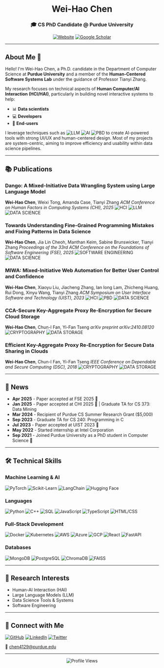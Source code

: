 <div align="center">

# Wei-Hao Chen

### 🎓 CS PhD Candidate @ Purdue University

[![Website](https://img.shields.io/badge/Website-4285F4?style=for-the-badge&logo=google-chrome&logoColor=white)](https://ferranschen.github.io)
[![Google Scholar](https://img.shields.io/badge/Google%20Scholar-4285F4?style=for-the-badge&logo=google-scholar&logoColor=white)](https://scholar.google.com)


</div>

---

## About Me 👋

Hello! I'm Wei-Hao Chen, a Ph.D. candidate in the Department of Computer Science at **Purdue University** and a member of the **Human-Centered Software Systems Lab** under the guidance of Professor Tianyi Zhang.

My research focuses on technical aspects of **Human Computer/AI Interaction (HCI/HAI)**, particularly in building novel interactive systems to help:

- 📊 **Data scientists**
- 💻 **Developers**
- 👥 **End-users**

I leverage techniques such as ![LLM](https://img.shields.io/badge/LLM-FF6B6B?style=flat&logoColor=white) ![AI](https://img.shields.io/badge/AI-4ECDC4?style=flat&logoColor=white) ![PBD](https://img.shields.io/badge/Programming--by--Demonstration-95E1D3?style=flat&logoColor=white) to create AI-powered tools with strong UI/UX and human-centered design. Most of my projects are system-centric, aiming to improve efficiency and usability within data science pipelines.

---

## 📚 Publications

### **Dango: A Mixed-Initiative Data Wrangling System using Large Language Model**

**Wei-Hao Chen**, Weixi Tong, Amanda Case, Tianyi Zhang
*ACM Conference on Human Factors in Computing Systems (CHI), 2025*
![HCI](https://img.shields.io/badge/HCI-FF6B6B?style=flat-square) ![LLM](https://img.shields.io/badge/LLM-4ECDC4?style=flat-square) ![DATA SCIENCE](https://img.shields.io/badge/DATA_SCIENCE-FFE66D?style=flat-square)

### **Towards Understanding Fine-Grained Programming Mistakes and Fixing Patterns in Data Science**

**Wei-Hao Chen**, Jia Lin Cheoh, Manthan Keim, Sabine Brunswicker, Tianyi Zhang
*Proceedings of the 33rd ACM Conference on the Foundations of Software Engineering (FSE), 2025*
![SOFTWARE ENGINEERING](https://img.shields.io/badge/SOFTWARE_ENGINEERING-A8E6CF?style=flat-square) ![DATA SCIENCE](https://img.shields.io/badge/DATA_SCIENCE-FFE66D?style=flat-square)

### **MIWA: Mixed-Initiative Web Automation for Better User Control and Confidence**

**Wei-Hao Chen**, Xiaoyu Liu, Jiacheng Zhang, Ian Iong Lam, Zhicheng Huang, Rui Dong, Xinyu Wang, Tianyi Zhang
*ACM Symposium on User Interface Software and Technology (UIST), 2023*
![HCI](https://img.shields.io/badge/HCI-FF6B6B?style=flat-square) ![PBD](https://img.shields.io/badge/PBD-C7CEEA?style=flat-square) ![DATA SCIENCE](https://img.shields.io/badge/DATA_SCIENCE-FFE66D?style=flat-square)

### **CCA-Secure Key-Aggregate Proxy Re-Encryption for Secure Cloud Storage**

**Wei-Hao Chen**, Chun-I Fan, Yi-Fan Tseng
*arXiv preprint arXiv:2410.08120*
![CRYPTOGRAPHY](https://img.shields.io/badge/CRYPTOGRAPHY-B4A7D6?style=flat-square) ![DATA STORAGE](https://img.shields.io/badge/DATA_STORAGE-FFB6B9?style=flat-square)

### **Efficient Key-Aggregate Proxy Re-Encryption for Secure Data Sharing in Clouds**

**Wei-Hao Chen**, Chun-I Fan, Yi-Fan Tseng
*IEEE Conference on Dependable and Secure Computing (DSC), 2018*
![CRYPTOGRAPHY](https://img.shields.io/badge/CRYPTOGRAPHY-B4A7D6?style=flat-square) ![DATA STORAGE](https://img.shields.io/badge/DATA_STORAGE-FFB6B9?style=flat-square)

---

## 📰 News

- **Apr 2025** - Paper accepted at FSE 2025 🎉
- **Jan 2025** - Paper accepted at CHI 2025 🎉 | Graduate TA for CS 373: Data Mining
- **Mar 2024** - Recipient of Purdue CS Summer Research Grant ($5,000)
- **Sep 2023** - Graduate TA for CS 240: Programming in C
- **Jul 2023** - Paper accepted at UIST 2023 🎉
- **May 2022** - Started internship at Intel Corporation
- **Sep 2021** - Joined Purdue University as a PhD student in Computer Science 🚂

---

## 🛠️ Technical Skills

### Machine Learning & AI

![PyTorch](https://img.shields.io/badge/PyTorch-EE4C2C?style=flat&logo=pytorch&logoColor=white)
![Scikit-Learn](https://img.shields.io/badge/Scikit--Learn-F7931E?style=flat&logo=scikit-learn&logoColor=white)
![LangChain](https://img.shields.io/badge/LangChain-121212?style=flat&logo=chainlink&logoColor=white)
![Hugging Face](https://img.shields.io/badge/Hugging%20Face-FFD21E?style=flat&logo=huggingface&logoColor=black)

### Languages

![Python](https://img.shields.io/badge/Python-3776AB?style=flat&logo=python&logoColor=white)
![C++](https://img.shields.io/badge/C++-00599C?style=flat&logo=cplusplus&logoColor=white)
![SQL](https://img.shields.io/badge/SQL-4479A1?style=flat&logo=postgresql&logoColor=white)
![JavaScript](https://img.shields.io/badge/JavaScript-F7DF1E?style=flat&logo=javascript&logoColor=black)
![TypeScript](https://img.shields.io/badge/TypeScript-3178C6?style=flat&logo=typescript&logoColor=white)
![HTML/CSS](https://img.shields.io/badge/HTML%2FCSS-E34F26?style=flat&logo=html5&logoColor=white)

### Full-Stack Development

![Docker](https://img.shields.io/badge/Docker-2496ED?style=flat&logo=docker&logoColor=white)
![Kubernetes](https://img.shields.io/badge/Kubernetes-326CE5?style=flat&logo=kubernetes&logoColor=white)
![AWS](https://img.shields.io/badge/AWS-232F3E?style=flat&logo=amazon-aws&logoColor=white)
![Azure](https://img.shields.io/badge/Azure-0078D4?style=flat&logo=microsoft-azure&logoColor=white)
![GCP](https://img.shields.io/badge/GCP-4285F4?style=flat&logo=google-cloud&logoColor=white)
![React](https://img.shields.io/badge/React-61DAFB?style=flat&logo=react&logoColor=black)
![FastAPI](https://img.shields.io/badge/FastAPI-009688?style=flat&logo=fastapi&logoColor=white)

### Databases

![MongoDB](https://img.shields.io/badge/MongoDB-47A248?style=flat&logo=mongodb&logoColor=white)
![PostgreSQL](https://img.shields.io/badge/PostgreSQL-4169E1?style=flat&logo=postgresql&logoColor=white)
![ChromaDB](https://img.shields.io/badge/ChromaDB-FF6F00?style=flat&logo=database&logoColor=white)
![FAISS](https://img.shields.io/badge/FAISS-00A3E0?style=flat&logo=meta&logoColor=white)

---

## 🔬 Research Interests

- Human-AI Interaction (HAI)
- Large Language Models (LLM)
- Data Science Tools & Systems
- Software Engineering

---

## 🤝 Connect with Me

[![GitHub](https://img.shields.io/badge/GitHub-100000?style=for-the-badge&logo=github&logoColor=white)](https://github.com/ferranschen)
[![LinkedIn](https://img.shields.io/badge/LinkedIn-0077B5?style=for-the-badge&logo=linkedin&logoColor=white)]([https://linkedin.com/in/ferranschen](https://www.linkedin.com/in/wei-hao-chen-266a92134/)https://linkedin.com/in/ferranschen)
[![Twitter](https://img.shields.io/badge/Twitter-1DA1F2?style=for-the-badge&logo=twitter&logoColor=white)](https://x.com/_weihao_chen_)

📧 chen4129@purdue.edu

---

<div align="center">

![Profile Views](https://komarev.com/ghpvc/?username=ferranschen&color=blueviolet&style=flat-square&label=Profile+Views)

</div>
